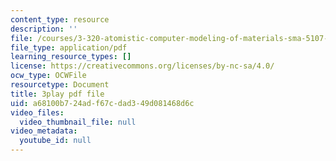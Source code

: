 ```yaml
---
content_type: resource
description: ''
file: /courses/3-320-atomistic-computer-modeling-of-materials-sma-5107-spring-2005/a68100b724adf67cdad349d081468d6c_U5SKba2lCuw.pdf
file_type: application/pdf
learning_resource_types: []
license: https://creativecommons.org/licenses/by-nc-sa/4.0/
ocw_type: OCWFile
resourcetype: Document
title: 3play pdf file
uid: a68100b7-24ad-f67c-dad3-49d081468d6c
video_files:
  video_thumbnail_file: null
video_metadata:
  youtube_id: null
---
```

